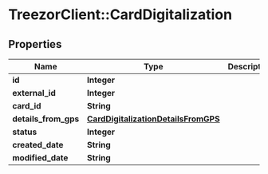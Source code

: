 # TreezorClient::CardDigitalization

## Properties
Name | Type | Description | Notes
------------ | ------------- | ------------- | -------------
**id** | **Integer** |  | [optional] 
**external_id** | **Integer** |  | [optional] 
**card_id** | **String** |  | [optional] 
**details_from_gps** | [**CardDigitalizationDetailsFromGPS**](CardDigitalizationDetailsFromGPS.md) |  | [optional] 
**status** | **Integer** |  | [optional] 
**created_date** | **String** |  | [optional] 
**modified_date** | **String** |  | [optional] 


